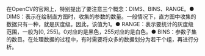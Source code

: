 在OpenCV的官网上，特别提出了要注意三个概念：DIMS、BINS、RANGE。● DIMS：表示在绘制直方图时，收集的参数的数量。一般情况下，直方图中收集的数据只有一种，就是灰度级。因此，该值为1。● RANGE：表示要统计的灰度级范围，一般为[0, 255]。0对应的是黑色，255对应的是白色。● BINS：参数子集的数目。在处理数据的过程中，有时需要将众多的数据划分为若干个组，再进行分析。